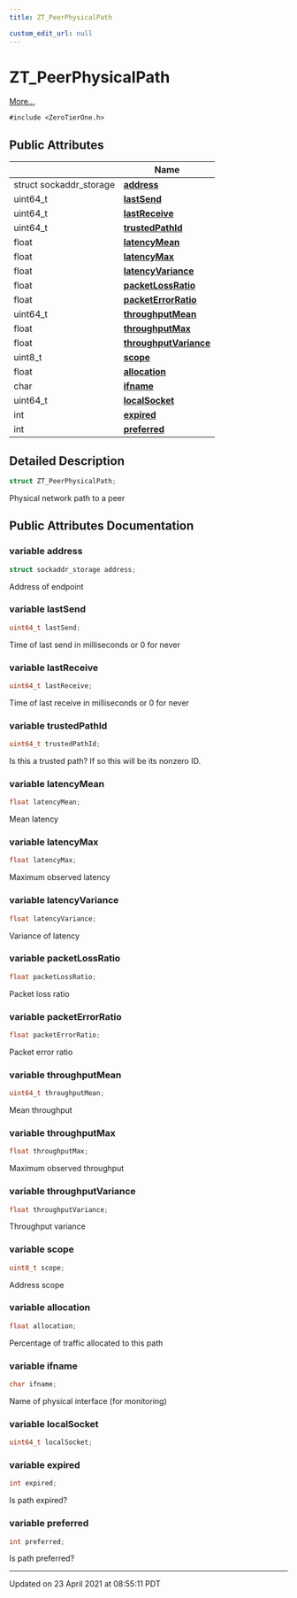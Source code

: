 ```yaml
---
title: ZT_PeerPhysicalPath

custom_edit_url: null
---
```


# ZT_PeerPhysicalPath



 [More...](#detailed-description)


`#include <ZeroTierOne.h>`

## Public Attributes

|                | Name           |
| -------------- | -------------- |
| struct sockaddr_storage | **[address](/autogen/libztcore/classes/struct_z_t___peer_physical_path.md#variable-address)**  |
| uint64_t | **[lastSend](/autogen/libztcore/classes/struct_z_t___peer_physical_path.md#variable-lastsend)**  |
| uint64_t | **[lastReceive](/autogen/libztcore/classes/struct_z_t___peer_physical_path.md#variable-lastreceive)**  |
| uint64_t | **[trustedPathId](/autogen/libztcore/classes/struct_z_t___peer_physical_path.md#variable-trustedpathid)**  |
| float | **[latencyMean](/autogen/libztcore/classes/struct_z_t___peer_physical_path.md#variable-latencymean)**  |
| float | **[latencyMax](/autogen/libztcore/classes/struct_z_t___peer_physical_path.md#variable-latencymax)**  |
| float | **[latencyVariance](/autogen/libztcore/classes/struct_z_t___peer_physical_path.md#variable-latencyvariance)**  |
| float | **[packetLossRatio](/autogen/libztcore/classes/struct_z_t___peer_physical_path.md#variable-packetlossratio)**  |
| float | **[packetErrorRatio](/autogen/libztcore/classes/struct_z_t___peer_physical_path.md#variable-packeterrorratio)**  |
| uint64_t | **[throughputMean](/autogen/libztcore/classes/struct_z_t___peer_physical_path.md#variable-throughputmean)**  |
| float | **[throughputMax](/autogen/libztcore/classes/struct_z_t___peer_physical_path.md#variable-throughputmax)**  |
| float | **[throughputVariance](/autogen/libztcore/classes/struct_z_t___peer_physical_path.md#variable-throughputvariance)**  |
| uint8_t | **[scope](/autogen/libztcore/classes/struct_z_t___peer_physical_path.md#variable-scope)**  |
| float | **[allocation](/autogen/libztcore/classes/struct_z_t___peer_physical_path.md#variable-allocation)**  |
| char | **[ifname](/autogen/libztcore/classes/struct_z_t___peer_physical_path.md#variable-ifname)**  |
| uint64_t | **[localSocket](/autogen/libztcore/classes/struct_z_t___peer_physical_path.md#variable-localsocket)**  |
| int | **[expired](/autogen/libztcore/classes/struct_z_t___peer_physical_path.md#variable-expired)**  |
| int | **[preferred](/autogen/libztcore/classes/struct_z_t___peer_physical_path.md#variable-preferred)**  |

## Detailed Description

```cpp
struct ZT_PeerPhysicalPath;
```


Physical network path to a peer 

## Public Attributes Documentation

### variable address

```cpp
struct sockaddr_storage address;
```


Address of endpoint 


### variable lastSend

```cpp
uint64_t lastSend;
```


Time of last send in milliseconds or 0 for never 


### variable lastReceive

```cpp
uint64_t lastReceive;
```


Time of last receive in milliseconds or 0 for never 


### variable trustedPathId

```cpp
uint64_t trustedPathId;
```


Is this a trusted path? If so this will be its nonzero ID. 


### variable latencyMean

```cpp
float latencyMean;
```


Mean latency 


### variable latencyMax

```cpp
float latencyMax;
```


Maximum observed latency 


### variable latencyVariance

```cpp
float latencyVariance;
```


Variance of latency 


### variable packetLossRatio

```cpp
float packetLossRatio;
```


Packet loss ratio 


### variable packetErrorRatio

```cpp
float packetErrorRatio;
```


Packet error ratio 


### variable throughputMean

```cpp
uint64_t throughputMean;
```


Mean throughput 


### variable throughputMax

```cpp
float throughputMax;
```


Maximum observed throughput 


### variable throughputVariance

```cpp
float throughputVariance;
```


Throughput variance 


### variable scope

```cpp
uint8_t scope;
```


Address scope 


### variable allocation

```cpp
float allocation;
```


Percentage of traffic allocated to this path 


### variable ifname

```cpp
char ifname;
```


Name of physical interface (for monitoring) 


### variable localSocket

```cpp
uint64_t localSocket;
```


### variable expired

```cpp
int expired;
```


Is path expired? 


### variable preferred

```cpp
int preferred;
```


Is path preferred? 


-------------------------------

Updated on 23 April 2021 at 08:55:11 PDT